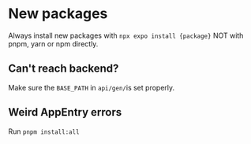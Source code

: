 # New packages
Always install new packages with `npx expo install {package}` NOT with pnpm, yarn or npm directly.

## Can't reach backend?
Make sure the `BASE_PATH` in `api/gen/`is set properly.

## Weird AppEntry errors
Run `pnpm install:all`